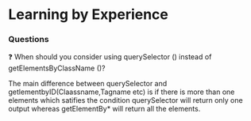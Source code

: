 # Learning by Experience

### Questions

:question: When should you consider using querySelector () instead of getElementsByClassName ()?

The main difference between querySelector and getlementbyID(Claassname,Tagname etc) is if there is more than one elements which satifies the condition querySelector will return only one output whereas getElementBy* will return all the elements.